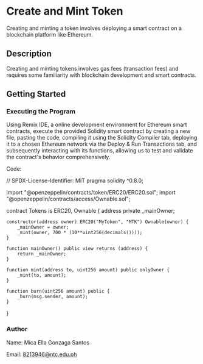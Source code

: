 # Create and Mint Token
Creating and minting a token involves deploying a smart contract on a blockchain platform like Ethereum.

## Description
Creating and minting tokens involves gas fees (transaction fees) and requires some familiarity with blockchain development and smart contracts. 

## Getting Started

### Executing the Program

Using Remix IDE, a online development environment for Ethereum smart contracts, execute the provided Solidity smart contract by creating a new file, pasting the code, compiling it using the Solidity Compiler tab, deploying it to a chosen Ethereum network via the Deploy & Run Transactions tab, and subsequently interacting with its functions, allowing us to test and validate the contract's behavior comprehensively.

Code:

// SPDX-License-Identifier: MIT
pragma solidity ^0.8.0;

import "@openzeppelin/contracts/token/ERC20/ERC20.sol";
import "@openzeppelin/contracts/access/Ownable.sol";

contract Tokens is ERC20, Ownable {
    address private _mainOwner;

    constructor(address owner) ERC20("MyToken", "MTK") Ownable(owner) {
        _mainOwner = owner;
        _mint(owner, 700 * (10**uint256(decimals())));
    }

    function mainOwner() public view returns (address) {
        return _mainOwner;
    }

    function mint(address to, uint256 amount) public onlyOwner {
        _mint(to, amount);
    }

    function burn(uint256 amount) public {
        _burn(msg.sender, amount);
    }
}



### Author
Name: Mica Ella Gonzaga Santos

Email: 8213946@ntc.edu.ph
